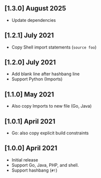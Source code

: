 ## [1.3.0] August 2025

- Update dependencies

## [1.2.1] July 2021

- Copy Shell import statements (`source foo`)

## [1.2.0] July 2021

- Add blank line after hashbang line
- Support Python (Imports)

## [1.1.0] May 2021

- Also copy Imports to new file (Go, Java)

## [1.0.1] April 2021

- Go: also copy explicit build constraints

## [1.0.0] April 2021

- Initial release
- Support Go, Java, PHP, and shell.
- Support hashbang (`#!`)
